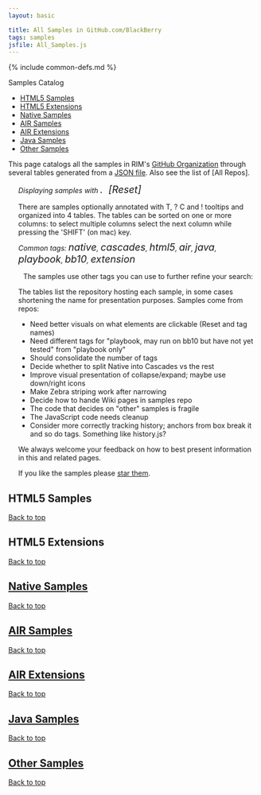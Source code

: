 ```yaml
---
layout: basic

title: All Samples in GitHub.com/BlackBerry
tags: samples
jsfile: All_Samples.js
---
```

{% include common-defs.md %}

<div id='right'>
<div class='caption'>Samples Catalog</div>
<ul>
<li><a href="#samplesHtml5">HTML5 Samples</a></li>
<li><a href="#extensionsHtml5">HTML5 Extensions</a></li>
<li><a href="#samplesNative">Native Samples</a></li>
<li><a href="#samplesAir">AIR Samples</a></li>
<li><a href="#extensionsAir">AIR Extensions</a></li>
<li><a href="#samplesJava">Java Samples</a></li>
<!-- REMOVE start
<li><a href="#samplesOtherClient">Other Client Samples</a></li>
REMOVE end -->
<li><a href="#samplesServer">Other Samples</a></li>
</ul>
</div>

This page catalogs all the samples in RIM's
[GitHub Organization](http://github.com/blackberry)
through several tables generated from a [JSON file](All_Samples.json).
Also see the list of [All Repos].

<p style="margin-left: 20px;"><em>Displaying
<span style='font-size:140%;' id='narrow-samplecount'><!-- dynamic content --></span> samples
with
<span style='font-size:140%;'><span id='narrow-currenttag'><!-- dynamic content --></span>.&nbsp;&nbsp;<span id='showAllSamples'>[Reset]</span></span></em>
</p>

<div style="margin-top:10px;" class="collapsable" label="Table, Tooltips and Sorting">
</div>
<div style="margin-top: 2px; margin-left:20px;">
There are <span id="stats-samplecount"><!-- dynamic content --></span> samples
optionally annotated with
<span class="question" tip="A list of 'tags' characterizing this sample">T</span>, 
<span class="question" tip="Extra details on the sample">?</span>
<span class="question" tip="This entry stands for a collection of samples">C</span>
and
<span class="warning" tip="Issues to resolve">!</span> tooltips
and organized into 4 tables.
The tables can be sorted on one or more columns: to select multiple
columns select the next column while pressing the 'SHIFT' (on mac) key.
</div>

<div label='Find using Tags' class='collapsable' style='margin-top:10px;'>
</div>
<div style='margin-top: 2px; margin-left:20px;'>
<em>Common tags:
<span class='tagfilter' style='font-size:140%'><em>native</em></span>,
<span class='tagfilter' style='font-size:140%'><em>cascades</em></span>,
<span class='tagfilter' style='font-size:140%'><em>html5</em></span>,
<span class='tagfilter' style='font-size:140%'><em>air</em></span>,
<span class='tagfilter' style='font-size:140%'><em>java</em></span>,
<span class='tagfilter' style='font-size:140%'><em>playbook</em></span>,
<span class='tagfilter' style='font-size:140%'><em>bb10</em></span>,
<span class='tagfilter' style='font-size:140%'><em>extension</em></span>
</em>
<!-- displaying was here -->

<div label="More Tags" class="collapsable" style="margin-top:10px;">
</div>
<div style="margin-left:+10px;">
<p>
The samples use
<span id='stats-tagcount'><!-- dynamic content --></span> other tags you can use to further refine your search:<div id='tagList'>
</div>
</p>
</div>
</div>

<div style="margin-top:10px;" class='collapsable' label="Repositories">
</div>
<div style="margin-top: 2px; margin-left:20px;">
<p style="margin-top: 2px;">The tables list the repository hosting each sample, in some cases
shortening the name for presentation purposes.
Samples come from <span id='stats-repocount'><!-- dynamic content --></span> repos:
</p>
<p><div id='repoList'><!-- dynamic content --></div></p>
</div>

<div style="margin-top:10px;" class='collapsable' label="Feedback and Todo">
<!-- dynamic content -->
</div>
<div style="margin-top:2px; margin-left:20px;">
<ul>
<li>Need better visuals on what elements are clickable (Reset and tag names)</li>
<li>Need different tags for "playbook, may run on bb10 but have not yet tested" from "playbook only"</li>
<li>Should consolidate the number of tags</li>
<li>Decide whether to split Native into Cascades vs the rest</li>
<li>Improve visual presentation of collapse/expand; maybe use down/right icons</li>
<li>Make Zebra striping work after narrowing</li>
<li>Decide how to hande Wiki pages in samples repo</li>
<li>The code that decides on "other" samples is fragile</li>
<li>The JavaScript code needs cleanup</li>
<li>Consider more correctly tracking history; anchors from box break it and so do tags.  Something like history.js?</li>
</ul>

<p>
We always welcome your feedback on how to best present information in this and related pages.
</p>
</div>

<p style='margin-left: 20px;'>If you like the samples please <a href='https://github.com/blog/1204-notifications-stars'>star them</a>.</p>


<div class="dynContent">
<div id="samplesHtml5">
<a name="samplesHtml5"><h2>HTML5 Samples</h2></a>
</div>

<a href="#top">Back to top</a>
</div>

<div class="dynContent">
<div id="extensionsHtml5">
<a name="extensionsHtml5"><h2>HTML5 Extensions</h2></a>
</div>

<a href="#top">Back to top</a>
</div>

<div class="dynContent">
<div id="samplesNative">
<a href="samplesNative"><h2>Native Samples</h2></a>
</div>

<a href="#top">Back to top</a>
</div>

<div class="dynContent">
<div id="samplesAir">
<a href="samplesAir"><h2>AIR Samples</h2></a>
</div>

<a href="#top">Back to top</a>
</div>

<div class="dynContent">
<div id="extensionsAir">
<a href="extensionsAir"><h2>AIR Extensions</h2></a>
</div>

<a href="#top">Back to top</a>
</div>

<div class="dynContent">
<div id="samplesJava">
<a href="samplesJava"><h2>Java Samples</h2></a>
</div>

<a href="#top">Back to top</a>
</div>

<!-- REMOVE for now, no entries

<div class="dynContent">
<div id="samplesOtherClient">
<a href="samplesOtherClient"><h2>Other Client Samples</h2></a>
</div>

<a href="#top">Back to top</a>
</div>

REMOVE until here -->


<div class="dynContent">
<div id="samplesOther">
<a href="samplesOther"><h2>Other Samples</h2></a>
</div>

<a href="#top">Back to top</a>
</div>
